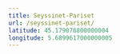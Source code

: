 ```yaml
---
title: Seyssinet-Pariset
url: /seyssinet-pariset/
latitude: 45.179076800000004
longitude: 5.6899617000000005
---
```

